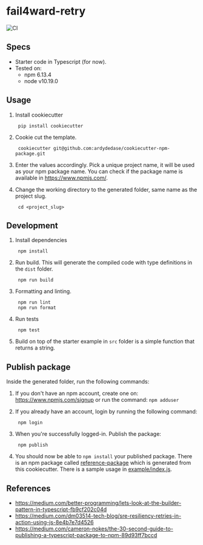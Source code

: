 # fail4ward-retry

![CI](https://github.com/ardydedase/fail4ward-retry/workflows/CI/badge.svg?branch=master)

## Specs

- Starter code in Typescript (for now).
- Tested on:
  - npm 6.13.4
  - node v10.19.0

## Usage

1. Install cookiecutter

        pip install cookiecutter

1. Cookie cut the template.

        cookiecutter git@github.com:ardydedase/cookiecutter-npm-package.git

1. Enter the values accordingly. Pick a unique project name, it will be used as your npm package name. You can check if the package name is available in https://www.npmjs.com/.


1. Change the working directory to the generated folder, same name as the project slug.

        cd <project_slug>

## Development

1. Install dependencies

        npm install

 
1. Run build. This will generate the compiled code with type definitions in the `dist` folder.

        npm run build

1. Formatting and linting.

        npm run lint
        npm run format

1. Run tests

        npm test

1. Build on top of the starter example in `src` folder is a simple function that returns a string.

## Publish package

Inside the generated folder, run the following commands:

1. If you don't have an npm account, create one on: https://www.npmjs.com/signup or run the command: `npm adduser`

1. If you already have an account, login by running the following command:

        npm login

1. When you're successfully logged-in. Publish the package:

        npm publish

1. You should now be able to `npm install` your published package. There is an npm package called [reference-package](https://www.npmjs.com/package/reference-package) which is generated from this cookiecutter. There is a sample usage in [example/index.js](example/index.js).


## References

- https://medium.com/better-programming/lets-look-at-the-builder-pattern-in-typescript-fb9cf202c04d
- https://medium.com/dm03514-tech-blog/sre-resiliency-retries-in-action-using-js-8e4b7e7d4526
- https://medium.com/cameron-nokes/the-30-second-guide-to-publishing-a-typescript-package-to-npm-89d93ff7bccd
